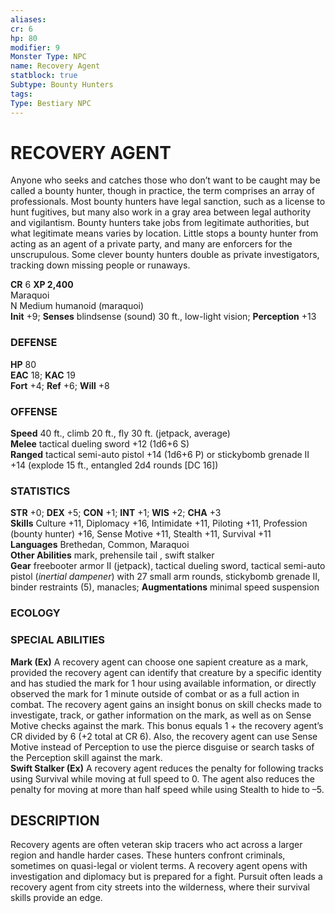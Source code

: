 ```yaml
---
aliases: 
cr: 6
hp: 80
modifier: 9
Monster Type: NPC
name: Recovery Agent
statblock: true
Subtype: Bounty Hunters
tags: 
Type: Bestiary NPC
---
```

# RECOVERY AGENT
Anyone who seeks and catches those who don’t want to be caught may be called a bounty hunter, though in practice, the term comprises an array of professionals. Most bounty hunters have legal sanction, such as a license to hunt fugitives, but many also work in a gray area between legal authority and vigilantism. Bounty hunters take jobs from legitimate authorities, but what legitimate means varies by location. Little stops a bounty hunter from acting as an agent of a private party, and many are enforcers for the unscrupulous. Some clever bounty hunters double as private investigators, tracking down missing people or runaways.

**CR** 6
**XP 2,400**  
Maraquoi  
N Medium humanoid (maraquoi)  
**Init** +9; **Senses** blindsense (sound) 30 ft., low-light vision; **Perception** +13  

### DEFENSE

**HP** 80  
**EAC** 18; **KAC** 19  
**Fort** +4; **Ref** +6; **Will** +8  

### OFFENSE

**Speed** 40 ft., climb 20 ft., fly 30 ft. (jetpack, average)  
**Melee** tactical dueling sword +12 (1d6+6 S)  
**Ranged** tactical semi-auto pistol +14 (1d6+6 P) or stickybomb grenade II +14 (explode 15 ft., entangled 2d4 rounds \[DC 16\])

### STATISTICS

**STR** +0; **DEX** +5; **CON** +1; **INT** +1; **WIS** +2; **CHA** +3  
**Skills** Culture +11, Diplomacy +16, Intimidate +11, Piloting +11, Profession (bounty hunter) +16, Sense Motive +11, Stealth +11, Survival +11  
**Languages** Brethedan, Common, Maraquoi  
**Other Abilities** mark, prehensile tail , swift stalker  
**Gear** freebooter armor II (jetpack), tactical dueling sword, tactical semi-auto pistol (_inertial dampener_) with 27 small arm rounds, stickybomb grenade II, binder restraints (5), manacles; **Augmentations** minimal speed suspension

### ECOLOGY

### SPECIAL ABILITIES

**Mark (Ex)** A recovery agent can choose one sapient creature as a mark, provided the recovery agent can identify that creature by a specific identity and has studied the mark for 1 hour using available information, or directly observed the mark for 1 minute outside of combat or as a full action in combat. The recovery agent gains an insight bonus on skill checks made to investigate, track, or gather information on the mark, as well as on Sense Motive checks against the mark. This bonus equals 1 + the recovery agent’s CR divided by 6 (+2 total at CR 6). Also, the recovery agent can use Sense Motive instead of Perception to use the pierce disguise or search tasks of the Perception skill against the mark.  
**Swift Stalker (Ex)** A recovery agent reduces the penalty for following tracks using Survival while moving at full speed to 0. The agent also reduces the penalty for moving at more than half speed while using Stealth to hide to –5.

## DESCRIPTION

Recovery agents are often veteran skip tracers who act across a larger region and handle harder cases. These hunters confront criminals, sometimes on quasi-legal or violent terms. A recovery agent opens with investigation and diplomacy but is prepared for a fight. Pursuit often leads a recovery agent from city streets into the wilderness, where their survival skills provide an edge.